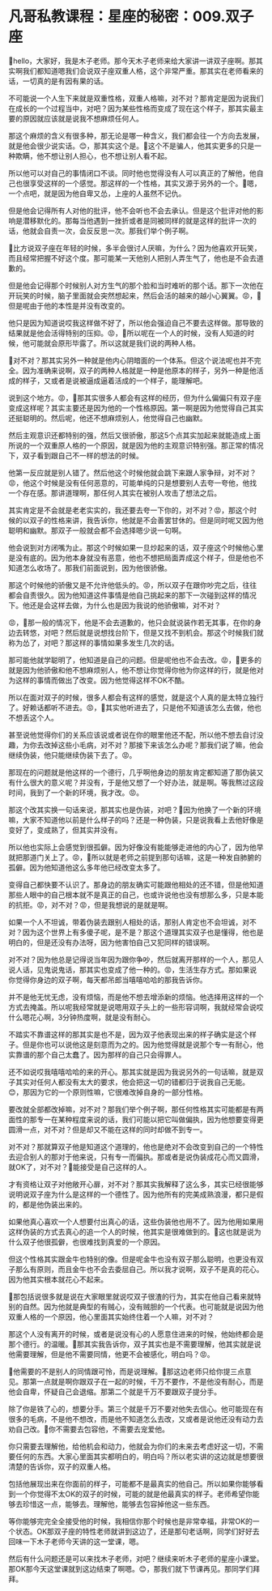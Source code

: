 # 凡哥私教课程：星座的秘密：009.双子座

🎼hello，大家好，我是木子老师。那今天木子老师来给大家讲一讲双子座啊。那其实啊我们都知道嗯我们会说双子座双重人格，这个非常严重。那其实在老师看来的话，一切真的是有因有果的话。

不可能说一个人生下来就是双重性格，双重人格嘛，对不对？那肯定是因为说我们在成长的一个过程当中，对吧？因为某些性格而变成了现在这个样子，那其实最主要的原因就应该就是说我不想麻烦任何人。

那这个麻烦的含义有很多种，那无论是哪一种含义，我们都会往一个方向去发展，就是他会很少说实话。😊，那其实这个是。🎼这个不是骗人，他其实更多的只是一种欺瞒，他不想让别人担心，也不想让别人看不起。

所以他可以对自己的事情闭口不谈。同时他也觉得没有人可以真正的了解他，他自己也很享受这样的一个感觉。那这样的一个性格，其实又源于另外的一个。🎼嗯，一个点吧，就是因为他自卑又怂，上座的人虽然不记仇。

但是他会记得所有人对他的批评，他不会听也不会去承认。但是这个批评对他的影响是潜移默化的。那每当他遇到一挫折或者是同被同样的就是这样的批评一次的话，他就会自责一次，会反反思一次。那我们举个例子啊。

🎼比方说双子座在年轻的时候，多半会很讨人厌嘛，为什么？因为他喜欢开玩笑，而且经常把握不好这个度。那可能某一天他别人把别人弄生气了，他也是不会去道歉的。

但是他会记得那个时候别人对方生气的那个脸和当时难听的那个话。那下一次他在开玩笑的时候，脑子里面就会突然想起来，然后会活的越来的越小心翼翼。😡，🎼但是呢由于他的本性是并没有改变的。

他只是因为知道说哎我这样做不好了，所以他会强迫自己不要去这样做。那导致的结果就是他会活得特别的压抑。😡，🎼所以呢在一个人的时候，没有人知道的时候，他可能就会原形毕露了。所以这就是我们说的两种人格。

🎼对不对？那其实另外一种就是他内心阴暗面的一个体系。但这个说法呢也并不完全。因为准确来说啊，双子的两种人格就是一种是他原本的样子，另外一种是他活成的样子，又或者是说被逼成逼着活成的一个样子，能理解吧。

说到这个地方。😡，🎼那其实很多人都会有这样的经历，但为什么偏偏只有双子座变成这样呢？其实主要还是因为他的一个性格原因。第一啊是因为他觉得自己其实还挺聪明的。然后呢，他还不想麻烦别人，他觉得自己也幽默。

然后主观意识还都特别的强，然后又很骄傲，那这5个点其实加起来就能造成上面所说的一个双重原人格的一个原因，就是因为他的主观意识特别强。那正常的情况下，双子看到跟自己不一样的想法的时候。

他第一反应就是别人错了。然后他这个时候他就会跳下来跟人家争辩，对不对？😡，他这个时候是没有任何恶意的，可能单纯的只是想要别人去夸一夸他，他找一个存在感。那讲道理啊，那任何人其实在被别人攻击了想法之后。

其实肯定是不会就是老老实实的，我还要去夸一下你的，对不对？😡，那这个时候的以双子的性格来讲，我告诉你，他就是不会善罢甘休的。但是同时呢又因为他聪明和幽默。那双子一般就会都不会选择嗯少说一句啊。

他会说到对方闭嘴为止。那这个时候如果一旦炒起来的话，双子座这个时候他心里是没有底的。因为他本身就没有恶意，他也不想把局面弄成这个样子，但是他也不知道怎么收场了。那我们前面说到，因为他很骄傲。

那这个时候他的骄傲又是不允许他低头的。😡，所以双子在跟你吵完之后，往往都会自责很久。因为他知道这件事情是他自己挑起来的那下一次碰到这样的情况下。他还是会这样去做，为什么也是因为我说的他骄傲嘛，对不对？

😡，🎼那一般的情况下，他是不会去道歉的，他只会就说装作若无其事，在你的身边去转悠，对吧？然后就是说想找台阶下，但是又找不到机会。那这个时候我们就称为怂了，对吧？那这样的事情如果多发生几次的话。

那可能他就学聪明了，他知道是自己的问题。但是呢他也不会去改。😡，🎼更多的就是因为他骄傲和他不想麻烦别人，他不想让你觉得你他为你这样的行，就是他对为这样的事情而做出了改变。因为他觉得这样不OK不酷。

所以在面对双子的时候，很多人都会有这样的感觉，就是这个人真的是太特立独行了。好赖话都听不进去。😡，🎼其实他听进去了，只是他不知道该怎么去做，他也不想丢这个人。

甚至说他觉得你们的关系应该说或者说在你的眼里他还不配，所以他不想去自讨没趣，为你去改掉这些小毛病，对不对？那接下来该怎么办呢？那我们说了嘛，他会继续伪装，他只能继续伪装下去了。😡。

那现在的问题就是他这样的一个德行，几乎啊他身边的朋友肯定都知道了那伪装又有什么很大的意义呢？并没有，于是他又想了一个好办法，就是啊。等我熬过这段时间，我到了一个新的环境，我才改。😡。

那这个改其实换一句话来说，那其实也是伪装，对吧？🎼因为他换了一个新的环境嘛，大家不知道他以前是什么样子的吗？还是一种伪装，只是说我看上去他好像是变好了，变成熟了，但其实并没有。

所以他也实际上会感觉到很孤僻。因为好像没有能能够走进他的内心了，因为他早就把那道门关上了。😡，🎼所以就是老师之前提到那句话嘛，这是一种发自肺腑的孤僻。因为他知道他这么多年他已经改变太多了。

变得自己都快要不认识了。那身边的朋友确实可能跟他相处的还不错，但是他知道那些人眼中的自己根本就不是真正的自己，也或许说他也没有想那么多，只是本能的抗拒。😡，对不对？😡，但是我想说的是就是啊。

如果一个人不坦诚，带着伪装去跟别人相处的话，那别人肯定也不会坦诚，对不对？因为这个世界上有多傻子呢，是不是？那这个道理其实双子也是懂得，他也是明白的，但是还没有办法呀，因为他害怕自己又犯同样的错误啊。

对不对？因为他总是记得说当年因为跟你争吵，然后就离开那样的一个人，那见人说人话，见鬼说鬼话，那其实也变成了他一种的。😡，生活生存方式。那如果说你觉得你身边的双子啊，每天都吊郎当嘻嘻哈哈的那我告诉你。

并不是他无忧无虑，没有烦恼，而是他不想去增添新的烦恼。他选择用这样的一个方式去掩盖。所以呢我经常就是说嗯用双子头上的一些形容词啊，我就经常会说哎什么嗯花心啊，3分钟热度啊，就是没有耐心。

不踏实不靠谱这样的那其实是也不是，因为双子他表现出来的样子确实是这个样子。但是你也可以说他这是刻意而为之的。因为他觉得就是说那个专一有耐心，他实靠谱的那个自己太蠢了。因为那样的自己只会得罪人。

还不如说哎我嘻嘻哈哈的来的开心。那其实就是因为我说另外的一句话嘛，就是双子其实对任何人都没有太大的要求，他会把这一切的错都归于说我自己无能。😊，那因为它的一个原则性嘛，它很难改掉自身的一部分性格。

要改就全部都改掉嘛，对不对？那我们举个例子啊，那任何性格其实可能都是有两面性的那专一在某种程度来说的话，我们可能以把它叫做偏执，因为他想要变得更圆滑一点，对不对？但是却又不能在这样的同时却做不到专一。

对不对？那就算双子他是知道这个道理的，他也是绝对不会改变到自己的一个特性去迎合别人的那对于他来说，只有专一而偏执。那或者是说伪装成花心而又圆滑，就OK了，对不对？🎼能接受是自己这样的人。

才有资格让双子对他敞开心扉，对不对？那其实我解释了这么多，其实已经很能够说明说双子座为什么是这样的一个德性了。因为他所有的完美成熟浪漫，都只是假的，都是他伪装出来的。

如果他真心喜欢一个人想要付出真心的话，这些伪装他也用不了。因为他用如果用这样伪装的方式去真心的追一个人的时候，他其实是很难做到的。🎼这也就是说为什么双子他很孤僻，也很难找到真爱的一个原因。

但这个性格其实跟金牛也特别的像。但是呢金牛也没有双子那么聪明，也更没有双子那么有原则，而且金牛也不会去委屈自己。所以我才说啊，双子不是真的花心。因为他其实根本就花心不起来。

🎼那包括说很多就是说在大家眼里就说哎双子很渣的行为，其实在他自己看来就特别的自然。因为他就是典型的有贼心，没有贼胆的一个代表。也可能就是说因为他双重人格的一个原因，他心里面其实始终住着一个人嘛，对不对？

那这个人没有离开的时候，或者是说没有心的人愿意住进来的时候，他始终都会是那个德行。的温暖。🎼那其实我告诉你，双子其实也是不需要理解，他其实就是说他需要理解，但是他不需要同情，他更不会被感化，明白吗？😡。

🎼他需要的不是别人的同情跟可怜，而是说理解。🎼那这边老师只给你提三点意见。那第一点就是啊你跟双子在一起的时候，千万不要作，不是他没有耐心，而是他会自卑，怀疑自己会退缩。那第二个就是千万不要跟双子提分手。

除了你是铁了心的，想要分手。第三个就是千万不要对他失去信心。他可能现在有很多的毛病，不是他不想改，而是他不知道怎么去改，又或者是说他还没有动力去劝自己改。🎼你不需要去包容他，不需要去宠爱他。

你只需要去理解他，给他机会和动力，他就会为你们的未来去考虑好这一切，不需要任何的东西。大家心里面其实都明白的，明白吗？所以老实讲的这边就是想要很清楚的告诉你，双子的双重人格。

包括他展现出来在你面前的样子，可能都不是最真实的他自己。所以如果你能够看到一个你觉得不太OK的双子的时候，可能的就是他最真实的样子。老师希望你能够去珍惜这一点，能够去。理解他，能够去包容掉他这一些东西。

等你能够完完全全接受他的时候，我相信你那个时候也是非常幸福，非常OK的一个状态。OK那双子座的特性老师就讲到这边了，还是那句老话啊，同学们好好去回味一下木子老师今天讲的这一堂课，嗯。

然后有什么问题还是可以来找木子老师，对吧？继续来听木子老师的星座小课堂。那OK那今天这堂课就到这边结束了啊嗯。😊，那我们就下节课再见。那同学们拜拜。

